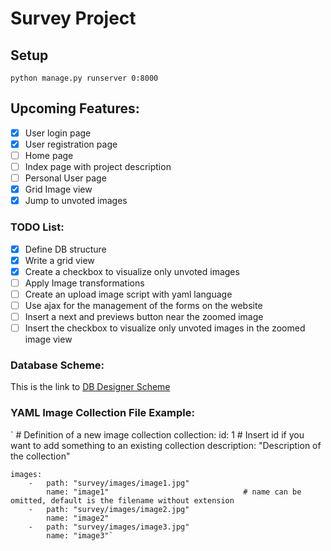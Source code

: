 # Survey Project

## Setup
`python manage.py runserver 0:8000`

## Upcoming Features:
- [X] User login page
- [X] User registration page
- [ ] Home page
- [ ] Index page with project description
- [ ] Personal User page
- [X] Grid Image view
- [X] Jump to unvoted images

### TODO List:
- [X] Define DB structure
- [X] Write a grid view
- [X] Create a checkbox to visualize only unvoted images
- [ ] Apply Image transformations
- [ ] Create an upload image script with yaml language
- [ ] Use ajax for the management of the forms on the website
- [ ] Insert a next and previews button near the zoomed image
- [ ] Insert the checkbox to visualize only unvoted images in the zoomed image view

### Database Scheme:
This is the link to [DB Designer Scheme](https://dbdesigner.page.link/egjKR3X2GqZGYSDZ8)

### YAML Image Collection File Example:
` # Definition of a new image collection
collection:
    id: 1                                               # Insert id if you want to add something to an existing collection
    description: "Description of the collection"

    images:
        -   path: "survey/images/image1.jpg"
            name: "image1"                              # name can be omitted, default is the filename without extension
        -   path: "survey/images/image2.jpg"
            name: "image2"
        -   path: "survey/images/image3.jpg"
            name: "image3"`
